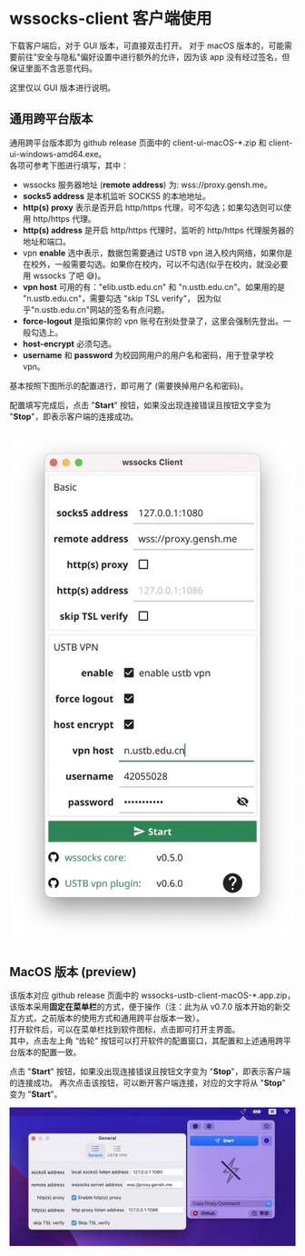 # wssocks-client 客户端使用

下载客户端后，对于 GUI 版本，可直接双击打开。 
对于 macOS 版本的，可能需要前往"安全与隐私"偏好设置中进行额外的允许，因为该 app 没有经过签名，但保证里面不含恶意代码。 

这里仅以 GUI 版本进行说明。

## 通用跨平台版本
通用跨平台版本即为 github release 页面中的 client-ui-macOS-*.zip 和 client-ui-windows-amd64.exe。  
各项可参考下图进行填写，其中：
- wssocks 服务器地址 (**remote address**) 为: wss://proxy.gensh.me。
- **socks5 address** 是本机监听 SOCKS5 的本地地址。
- **http(s) proxy** 表示是否开启 http/https 代理，可不勾选；如果勾选则可以使用 http/https 代理。
- **http(s) address** 是开启 http/https 代理时，监听的 http/https 代理服务器的地址和端口。
- vpn **enable** 选中表示，数据包需要通过 USTB vpn 进入校内网络，如果你是在校外，一般需要勾选。如果你在校内，可以不勾选(似乎在校内，就没必要用 wssocks 了吧 😅)。
- **vpn host** 可用的有："elib.ustb.edu.cn" 和 "n.ustb.edu.cn"。如果用的是 "n.ustb.edu.cn"，需要勾选 "skip TSL verify"，
  因为似乎"n.ustb.edu.cn"网站的签名有点问题。
- **force-logout** 是指如果你的 vpn 账号在别处登录了，这里会强制先登出。一般勾选上。
- **host-encrypt** 必须勾选。
- **username** 和 **password** 为校园网用户的用户名和密码，用于登录学校 vpn。

基本按照下图所示的配置进行，即可用了 (需要换掉用户名和密码)。

配置填写完成后，点击 "**Start**" 按钮，如果没出现连接错误且按钮文字变为 "**Stop**"，即表示客户端的连接成功。

![](./resource/client.webp)

## MacOS 版本 (preview)
该版本对应 github release 页面中的 wssocks-ustb-client-macOS-*.app.zip，
该版本采用**固定在菜单栏**的方式，便于操作（注：此为从 v0.7.0 版本开始的新交互方式，之前版本的使用方式和通用跨平台版本一致）。  
打开软件后，可以在菜单栏找到软件图标，点击即可打开主界面。  
其中，点击左上角 “齿轮” 按钮可以打开软件的配置窗口，其配置和上述通用跨平台版本的配置一致。

点击 "**Start**" 按钮，如果没出现连接错误且按钮文字变为 "**Stop**"，即表示客户端的连接成功。
再次点击该按钮，可以断开客户端连接，对应的文字将从 "**Stop**" 变为 "**Start**"。

![](./resource/macos-client.webp)
